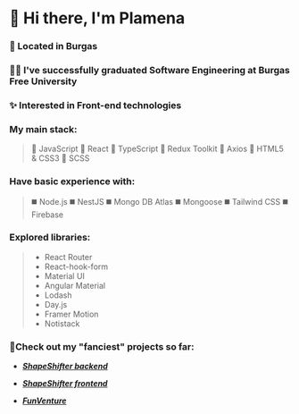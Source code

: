 # 👋 Hi there, I'm Plamena

### 🌊 Located in Burgas

### :woman_student: I've successfully graduated Software Engineering at Burgas Free University

### :sparkles: Interested in Front-end technologies

### My main stack:
>  🔲 JavaScript
>  🔲 React
>  🔲 TypeScript
>  🔲 Redux Toolkit
>  🔲 Axios
>  🔲 HTML5 & CSS3
>  🔲 SCSS


### Have basic experience with:
> ◼️ Node.js
> ◼️ NestJS
> ◼️ Mongo DB Atlas
> ◼️ Mongoose
> ◼️ Tailwind CSS
> ◼️ Firebase

###  Explored libraries:
> - React Router
> - React-hook-form
> - Material UI
> - Angular Material
> - Lodash
> - Day.js
> - Framer Motion
> - Notistack


### 🌱Check out my "fanciest" projects so far:
- ***[ShapeShifter backend](https://github.com/Plamena37/shape-shifter-backend)***
- ***[ShapeShifter frontend](https://github.com/Plamena37/shape-shifter-frontend)***

- ***[FunVenture](https://github.com/Plamena37/Funventure)***



